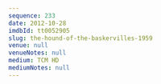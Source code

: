 ```yaml
---
sequence: 233
date: 2012-10-28
imdbId: tt0052905
slug: the-hound-of-the-baskervilles-1959
venue: null
venueNotes: null
medium: TCM HD
mediumNotes: null
---
```

